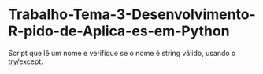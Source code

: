 # Trabalho-Tema-3-Desenvolvimento-R-pido-de-Aplica-es-em-Python
Script que lê um nome e verifique se o nome é string válido, usando o try/except.
